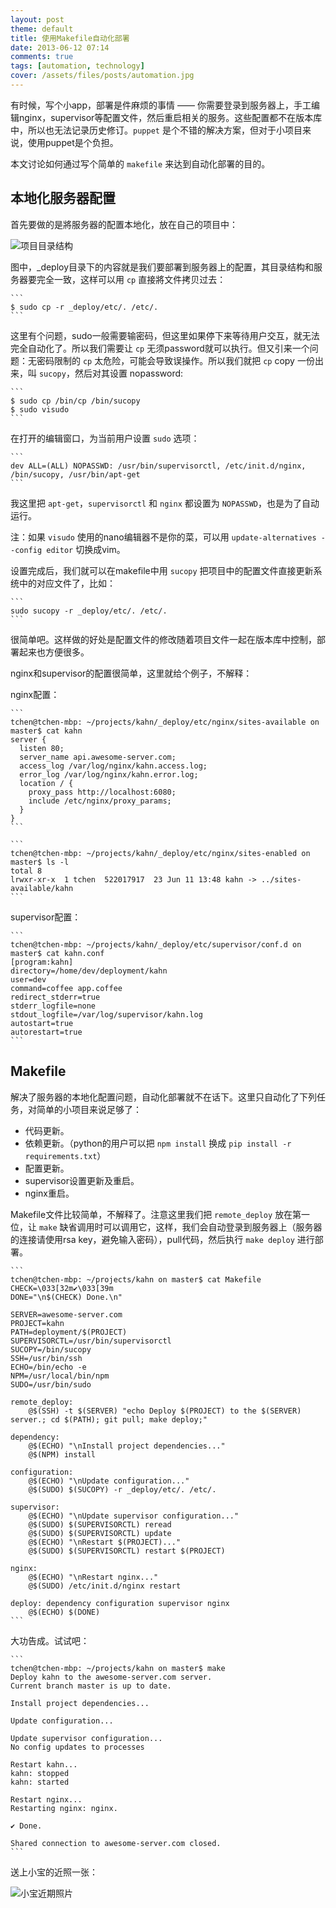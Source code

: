 ```yaml
---
layout: post
theme: default
title: 使用Makefile自动化部署
date: 2013-06-12 07:14
comments: true
tags: [automation, technology]
cover: /assets/files/posts/automation.jpg
---
```


有时候，写个小app，部署是件麻烦的事情 —— 你需要登录到服务器上，手工编辑nginx，supervisor等配置文件，然后重启相关的服务。这些配置都不在版本库中，所以也无法记录历史修订。``puppet`` 是个不错的解决方案，但对于小项目来说，使用puppet是个负担。

本文讨论如何通过写个简单的 ``makefile`` 来达到自动化部署的目的。

<!--more-->

## 本地化服务器配置

首先要做的是將服务器的配置本地化，放在自己的项目中：

![项目目录结构](/assets/files/snapshots/project_layout.jpg)

图中，_deploy目录下的内容就是我们要部署到服务器上的配置，其目录结构和服务器要完全一致，这样可以用 ``cp`` 直接將文件拷贝过去：

    ```
    $ sudo cp -r _deploy/etc/. /etc/.
    ```

这里有个问题，sudo一般需要输密码，但这里如果停下来等待用户交互，就无法完全自动化了。所以我们需要让 ``cp`` 无须password就可以执行。但又引来一个问题：无密码限制的 ``cp`` 太危险，可能会导致误操作。所以我们就把 ``cp`` copy 一份出来，叫 ``sucopy``，然后对其设置 nopassword:

    ```
    $ sudo cp /bin/cp /bin/sucopy
    $ sudo visudo
    ```

在打开的编辑窗口，为当前用户设置 ``sudo`` 选项：

    ```
    dev ALL=(ALL) NOPASSWD: /usr/bin/supervisorctl, /etc/init.d/nginx, /bin/sucopy, /usr/bin/apt-get
    ```

我这里把 ``apt-get``，``supervisorctl`` 和 ``nginx`` 都设置为 ``NOPASSWD``，也是为了自动运行。

注：如果 ``visudo`` 使用的nano编辑器不是你的菜，可以用 ``update-alternatives --config editor`` 切换成vim。

设置完成后，我们就可以在makefile中用 ``sucopy`` 把项目中的配置文件直接更新系统中的对应文件了，比如：

    ```
    sudo sucopy -r _deploy/etc/. /etc/.
    ```

很简单吧。这样做的好处是配置文件的修改随着项目文件一起在版本库中控制，部署起来也方便很多。

nginx和supervisor的配置很简单，这里就给个例子，不解释：

nginx配置：

    ```
    tchen@tchen-mbp: ~/projects/kahn/_deploy/etc/nginx/sites-available on master$ cat kahn
    server {
      listen 80;
      server_name api.awesome-server.com;
      access_log /var/log/nginx/kahn.access.log;
      error_log /var/log/nginx/kahn.error.log;
      location / {
        proxy_pass http://localhost:6080;
        include /etc/nginx/proxy_params;
      }
    }
    ```

    ```
    tchen@tchen-mbp: ~/projects/kahn/_deploy/etc/nginx/sites-enabled on master$ ls -l
    total 8
    lrwxr-xr-x  1 tchen  522017917  23 Jun 11 13:48 kahn -> ../sites-available/kahn
    ```

supervisor配置：

    ```
    tchen@tchen-mbp: ~/projects/kahn/_deploy/etc/supervisor/conf.d on master$ cat kahn.conf
    [program:kahn]
    directory=/home/dev/deployment/kahn
    user=dev
    command=coffee app.coffee
    redirect_stderr=true
    stderr_logfile=none
    stdout_logfile=/var/log/supervisor/kahn.log
    autostart=true
    autorestart=true
    ```

## Makefile

解决了服务器的本地化配置问题，自动化部署就不在话下。这里只自动化了下列任务，对简单的小项目来说足够了：

* 代码更新。
* 依赖更新。（python的用户可以把 ``npm install`` 换成 ``pip install -r requirements.txt``）
* 配置更新。
* supervisor设置更新及重启。
* nginx重启。

Makefile文件比较简单，不解释了。注意这里我们把 ``remote_deploy`` 放在第一位，让 ``make`` 缺省调用时可以调用它，这样，我们会自动登录到服务器上（服务器的连接请使用rsa key，避免输入密码），pull代码，然后执行 ``make deploy`` 进行部署。

    ```
    tchen@tchen-mbp: ~/projects/kahn on master$ cat Makefile
    CHECK=\033[32m✔\033[39m
    DONE="\n$(CHECK) Done.\n"

    SERVER=awesome-server.com
    PROJECT=kahn
    PATH=deployment/$(PROJECT)
    SUPERVISORCTL=/usr/bin/supervisorctl
    SUCOPY=/bin/sucopy
    SSH=/usr/bin/ssh
    ECHO=/bin/echo -e
    NPM=/usr/local/bin/npm
    SUDO=/usr/bin/sudo

    remote_deploy:
        @$(SSH) -t $(SERVER) "echo Deploy $(PROJECT) to the $(SERVER) server.; cd $(PATH); git pull; make deploy;"

    dependency:
        @$(ECHO) "\nInstall project dependencies..."
        @$(NPM) install

    configuration:
        @$(ECHO) "\nUpdate configuration..."
        @$(SUDO) $(SUCOPY) -r _deploy/etc/. /etc/.

    supervisor:
        @$(ECHO) "\nUpdate supervisor configuration..."
        @$(SUDO) $(SUPERVISORCTL) reread
        @$(SUDO) $(SUPERVISORCTL) update
        @$(ECHO) "\nRestart $(PROJECT)..."
        @$(SUDO) $(SUPERVISORCTL) restart $(PROJECT)

    nginx:
        @$(ECHO) "\nRestart nginx..."
        @$(SUDO) /etc/init.d/nginx restart

    deploy: dependency configuration supervisor nginx
        @$(ECHO) $(DONE)
    ```

大功告成。试试吧：

    ```
    tchen@tchen-mbp: ~/projects/kahn on master$ make
    Deploy kahn to the awesome-server.com server.
    Current branch master is up to date.

    Install project dependencies...

    Update configuration...

    Update supervisor configuration...
    No config updates to processes

    Restart kahn...
    kahn: stopped
    kahn: started

    Restart nginx...
    Restarting nginx: nginx.

    ✔ Done.

    Shared connection to awesome-server.com closed.
    ```

送上小宝的近照一张：

![小宝近期照片](/assets/files/photos/baby20130612.jpg)